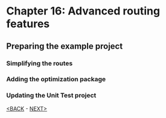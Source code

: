 # Chapter 16: Advanced routing features

## Preparing the example project

### Simplifying the routes
### Adding the optimization package
### Updating the Unit Test project

<!--
# Chapter 16: Advanced routing features
## Preparing the example project

> SUMMARRY AND UPDATE ==========================
.
> CONTENTS =====================================
# Chapter 16: Advanced routing features
## Preparing the example project
### Simplifying the routes
### Adding the optimization package
### Updating the Unit Test project
.
> GITHUB =====================================
https://github.com/deyran/pro-asp-net-mvc/blob/main/chapter-16/02-preparing-the-example-proj.md
.
> # ==========================================
#DotNet #csharp #csharpdotnet #dotnetcore #csharpdeveloper #dotnetdevelopers #aspnetcore #ASPNET #aspdotnet #IT #developer #TI #tecnologia #DevOps #desenvolvedor #programador #software #homeoffice #dev #tecnologiadainformacao #devs #code #programacao #programação #tecnologiadainformação #sistemasdeinformação #engenhariadesoftware #GitHub #ASPNETMVC #ASPNET #MVC #core #MVC #route #urlroute #urlroting #urlpatterns #RoutingSystem
-->

[<BACK](01-Introduction.md) - [NEXT>](02-preparing-the-example-proj.md)
